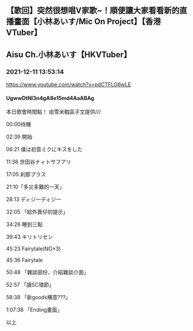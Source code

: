 ## 【歌回】突然很想唱V家歌~！順便讓大家看看新的直播畫面【小林あいす/Mic On Project】【香港VTuber】
## Aisu Ch.小林あいす【HKVTuber】
### 2021-12-11 13:53:14
https://www.youtube.com/watch?v=pdCTFLG6wLE
#### UgwwDtNl3n4gA8e15md4AaABAg
本日歌會時間點！ 由雪米糍區子文提供///

00:00待機

02:39 開始

06:21 僕は初音ミクにキスをした

11:38 世田谷ナィトサフアリ

17:05 刹那ブラス

21:10「多災多難的一天」

28:13 ディジ一ディジ一

32:05 「給外賣仔的提示」

34:26  睡到三點

39:43 キリトリセン

45:23 Fairytale(NG×3)

45:36 Fairytale

50:48 「雜談部份，介紹雜談介面」

52:57 「讀SC環節」

58:38 「新goods構意???」

1:07:38 「Ending畫面」

以上

